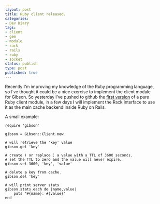 ```yaml
---
layout: post
title: Ruby client released.
categories:
- Dev Diary
tags:
- client
- gem
- module
- rack
- rails
- ruby
- socket
status: publish
type: post
published: true
---
```


Recently I'm improving my knowledge of the Ruby programming language, so I've thought it could be a nice exercise to implement the client module for Gibson.
So yesterday I've pushed to github the [first version](https://github.com/evilsocket/ruby-gibson) of a pure Ruby client module, in a few days I will implement the Rack interface to use it as the main cache backend inside Ruby on Rails.

A small example:

    require 'gibson'

    gibson = Gibson::Client.new

    # will retrieve the 'key' value
    gibson.get 'key'

    # create ( or replace ) a value with a TTL of 3600 seconds.
    # set the TTL to zero and the value will never expire. 
    gibson.set 3600, 'key', 'value'

    # delete a key from cache.
    gibson.del 'key'

    # will print server stats
    gibson.stats.each do |name,value|
        puts "#{name}: #{value}"
    end

